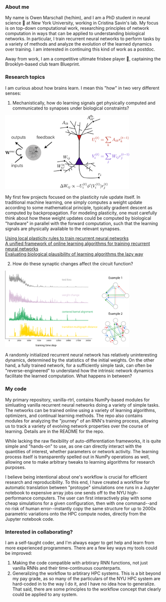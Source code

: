 ### About me
My name is Owen Marschall (he/him), and I am a PhD student in neural science :brain: at New York University, working in Cristina Savin's lab. My focus is on top-down computational work, researching principles of network computation in ways that can be applied to understanding biological networks. In particular, I train recurrent neural networks to perform tasks by a variety of methods and analyze the evolution of the learned dynamics over training. I am interested in continuing this kind of work as a postdoc.

Away from work, I am a competitive ultimate frisbee player :flying_disc:, captaining the Brooklyn-based club team Blueprint.

### Research topics
I am curious about how brains learn. I mean this "how" in two very different senses:

1) Mechanistically, how do learning signals get physically computed and communicated to synapses under biological constraints?
 
 <img src="images/single_neuron_shrunk.png" width=400>

My first few projects focused on the plasticity rule update itself. In traditional machine learning, one simply computes a weight update according to some mathematical principle, typically gradient descent as computed by backpropagation. For modeling plasticity, one must carefully think about how these weight updates could be computed by biological "hardware" in parallel with the forward computation, such that the learning signals are physically available to the relevant synapses.

[Using local plasticity rules to train recurrent neural networks](https://arxiv.org/abs/1905.12100)  
[A unified framework of online learning algorithms for training recurrent neural networks](https://jmlr.org/beta/papers/v21/19-562.html)  
[Evaluating biological plausibility of learning algorithms the lazy way](https://openreview.net/pdf?id=HJgPEXtIUS)

2) How do these synaptic changes affect the circuit function?

 <img src="images/rflo_ex_modified_abridged.png" width=400>

A randomly initialized recurrent neural network has relatively uninteresting dynamics, determined by the statistics of the initial weights. On the other hand, a fully trained network, for a sufficiently simple task, can often be "reverse-engineered" to understand how the intrinsic network dynamics facilitate the learned computation. What happens in between?

### My code
My primary repository, vanilla-rtrl, contains NumPy-based modules for simluating vanilla recurrent neural networks doing a variety of simple tasks. The networks can be trained online using a variety of learning algorithms, optimizers, and continual learning methods. The repo also contains modules for analyzing the "journey" of an RNN's training process, allowing us to track a variety of evolving network properties over the course of learning. Details are in the README for the repo.

While lacking the raw flexibility of auto-differentiation frameworks, it is quite simple and "hands-on" to use, as one can directly interact with the quantities of interest, whether parameters or network activity. The learning process itself is transparently spelled out in NumPy operations as well, allowing one to make arbitrary tweaks to learning algorithms for research purposes.

I believe being intentional about one's workflow is crucial for efficient research and reproducibility. To this end, I have created a workflow for automatic translation between "protoype" simulations one runs in a Jupyter notebook to expensive array jobs one sends off to the NYU high-performance computers. The user can first interactively play with some cheap simulations for a given configuration, then with one command--and no risk of human error--instantly copy the same structure for up to 2000x parametric variations onto the HPC compute nodes, directly from the Jupyter notebook code.

### Interested in collaborating?
I am a self-taught coder, and I'm always eager to get help and learn from more experienced programmers. There are a few key ways my tools could be improved:
1) Making the code compatible with arbtirary RNN functions, not just vanilla RNNs and their time-continuous counterparts.
2) Generalizing the workflow to arbtirary HPC systems. This is a bit beyond my pay grade, as so many of the particulars of the NYU HPC system are hard-coded in to the way I do it, and I have no idea how to generalize. That said, there are some principles to the workflow concept that clearly could be applied to any system.


